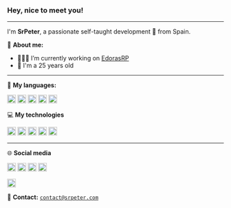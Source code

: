 ### **Hey, nice to meet you!**

---

I'm **SrPeter**, a passionate self-taught development 🚀 from Spain.


📱 **About me:** 

-   👨🏽‍💻 I’m currently working on [EdorasRP](https://github.com/EdorasRP)
-   🌱 I'm a 25 years old

---

🚀 **My languages:**  

<code><img height="20" src="https://img.shields.io/badge/php-%23777BB4.svg?style=for-the-badge&logo=php&logoColor=white"></code>
<code><img height="20" src="https://img.shields.io/badge/JavaScript-F7DF1E?style=for-the-badge&logo=javascript&logoColor=black"></code>
<code><img height="20" src="https://img.shields.io/badge/HTML5-E34F26?style=for-the-badge&logo=html5&logoColor=white"></code>
<code><img height="20" src="https://img.shields.io/badge/CSS3-1572B6?style=for-the-badge&logo=css3&logoColor=white"></code>
<code><img height="20" src="https://img.shields.io/badge/lua-%232C2D72.svg?style=for-the-badge&logo=lua&logoColor=white"></code>

💻 **My technologies**

[<code><img height="20" src="https://img.shields.io/badge/laravel-%23FF2D20.svg?style=for-the-badge&logo=laravel&logoColor=white"></code>](https://laravel.com/)
[<code><img height="20" src="https://img.shields.io/badge/symfony-%23000000.svg?style=for-the-badge&logo=symfony&logoColor=white"></code>](https://symfony.com)
[<code><img height="20" src="https://img.shields.io/badge/Bootstrap-563D7C?style=for-the-badge&logo=bootstrap&logoColor=white"></code>](https://getbootstrap.com/)
[<code><img height="20" src="https://img.shields.io/badge/MariaDB-003545?style=for-the-badge&logo=mariadb&logoColor=white"></code>](https://mariadb.org/)
[<code><img height="20" src="https://img.shields.io/badge/nginx-%23009639.svg?style=for-the-badge&logo=nginx&logoColor=white"></code>](https://www.nginx.com/)

---

🌐 **Social media**

[<code><img height="20" src="https://img.shields.io/badge/SrPeterr-%239146FF.svg?style=for-the-badge&logo=Twitch&logoColor=white"></code>](https://www.twitch.tv/srpeterr)
[<code><img height="20" src="https://img.shields.io/badge/Twitter-1DA1F2?style=for-the-badge&logo=twitter&logoColor=white"></code>](https://twitter.com/SrPeterP)
[<code><img height="20" src="https://img.shields.io/badge/Discord-%235865F2.svg?style=for-the-badge&logo=discord&logoColor=white"></code>](https://go.srpeter.com/discord)
[<code><img height="20" src="https://img.shields.io/badge/GitHub-100000?style=for-the-badge&logo=github&logoColor=white"></code>](https://github.com/srpeterr)


[<code><img height="20" src="https://img.shields.io/badge/sponsor-30363D?style=for-the-badge&logo=GitHub-Sponsors&logoColor=#EA4AAA"></code>](https://github.com/sponsors/SrPeterr)

📧 **Contact:** <code>contact@srpeter.com</code>
